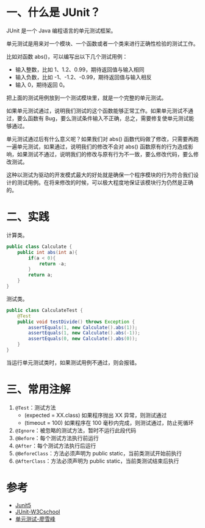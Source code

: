 # 一、什么是 JUnit？

JUnit 是一个 Java 编程语言的单元测试框架。

单元测试是用来对一个模块、一个函数或者一个类来进行正确性检验的测试工作。

比如对函数 abs()，可以编写出以下几个测试用例：

- 输入整数，比如 1、1.2、0.99，期待返回值与输入相同
- 输入负数，比如 -1、-1.2、-0.99，期待返回值与输入相反
- 输入 0，期待返回 0。

把上面的测试用例放到一个测试模块里，就是一个完整的单元测试。

如果单元测试通过，说明我们测试的这个函数能够正常工作。如果单元测试不通过，要么函数有 Bug，要么测试条件输入不正确，总之，需要修复使单元测试能够通过。

单元测试通过后有什么意义呢？如果我们对 abs() 函数代码做了修改，只需要再跑一遍单元测试，如果通过，说明我们的修改不会对 abs() 函数原有的行为造成影响，如果测试不通过，说明我们的修改与原有行为不一致，要么修改代码，要么修改测试。

这种以测试为驱动的开发模式最大的好处就是确保一个程序模块的行为符合我们设计的测试用例。在将来修改的时候，可以极大程度地保证该模块行为仍然是正确的。

# 二、实践

计算类。

```java
public class Calculate {
    public int abs(int a){
        if(a < 0){
            return -a;
        }
        return a;
    }
}
```

测试类。

```java
public class CalculateTest {
    @Test
    public void testDivide() throws Exception {
        assertEquals(1, new Calculate().abs(1));
        assertEquals(1, new Calculate().abs(-1));
        assertEquals(0, new Calculate().abs(0));
    }
} 
```

当运行单元测试类时，如果测试用例不通过，则会报错。

# 三、常用注解

1. `@Test`：测试方法
   - (expected = XX.class) 如果程序抛出 XX 异常，则测试通过
   - (timeout = 100) 如果程序在 100 毫秒内完成，则测试通过，防止死循环
2. `@Ignore`：被忽略的测试方法，暂时不运行此段代码
3. `@Before`：每个测试方法执行前运行
4. `@After`：每个测试方法执行后运行
5. `@BeforeClass`：方法必须声明为 public static，当前类测试开始前执行
6. `@AfterClass`：方法必须声明为 public static，当前类测试结束后执行

# 参考

- [Junit5](https://junit.org/junit5/)
- [JUnit-W3Cschool](https://www.w3cschool.cn/junit/fegu1hv3.html)
- [单元测试-廖雪峰](https://www.liaoxuefeng.com/wiki/0014316089557264a6b348958f449949df42a6d3a2e542c000/00143191629979802b566644aa84656b50cd484ec4a7838000)